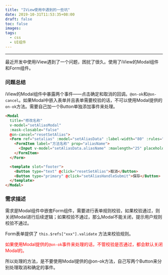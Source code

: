 ```yaml
---
title: "IView使用中遇到的一些坑"
date: 2019-10-31T11:53:35+08:00
draft: false
toc: false
images:
tags: 
  - css 
  - UI组件
---
```

----

最近开发中使用iView遇到了一个问题，困扰了很久。使用了iView的Modal组件和Form组件。

### 问题总结

iView的Modal组件中暴露两个事件——点击确定和取消的回调。`@on-ok`和`@on-cancel`。如果Modal中嵌入表单并且表单需要校验的话，不可以使用Modal提供的`on-ok`方法。需要自己加一个Button单独添加事件来处理。

``` html
<Modal 
  title="修改名称" 
  v-model="setAliasModal" 
  :mask-closable="false"
  @on-cancel="resetSetAlias">
  <Form ref="setalias" :model="setAliasData" :label-width="80" :rules="aliasrules">
    <FormItem label="方法名称" prop="aliasName">
      <Input v-model="setAliasData.aliasName" :maxlength="25" placeholder="请输入新的方法名(最长不超过25)"></Input>
    </FormItem>
  </Form>

  <template slot="footer">
    <Button type="text" @click="resetSetAlias">取消</Button>
    <Button type="primary" @click="setAliasHandleSubmit">保存</Button>
  </template>
</Modal>
```

### 需求描述
需求是Modal组件中嵌套Form组件，需要进行表单规则校验，如果校验通过，则关闭Modal进行后续逻辑；如果校验不通过，那么Modal不能关闭，提示用户规则校验不通过。

Form表单提供了 `this.$refs["xxx"].validate` 方法来校验规则。

<span style="color: red">如果使用Modal提供的`@on-ok`事件来处理的话，不管校验是否通过，都会默认关闭Modal的。</span>

所以处理的方法，是不要使用Modal提供的@on-ok方法，自己写两个Button来分别处理取消和确定的事件。



